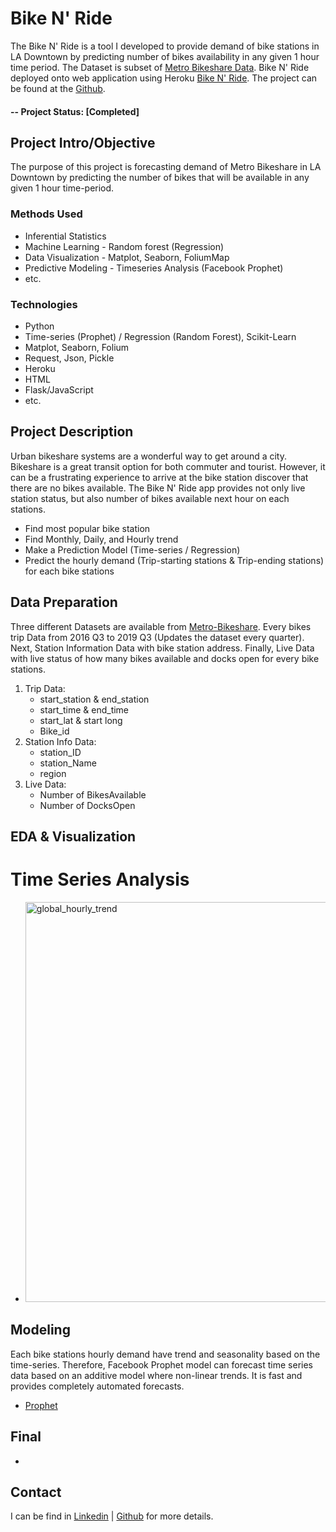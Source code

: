 # Bike N' Ride
The Bike N' Ride is a tool I developed to provide demand of bike stations in LA Downtown by predicting number of bikes availability in any given 1 hour time period. The Dataset is subset of [Metro Bikeshare Data](https://bikeshare.metro.net/about/data/). Bike N' Ride deployed onto web application using Heroku [Bike N' Ride](https://bike-n-ride.herokuapp.com/). The project can be found at the [Github](https://github.com/Jkim516/Bber).

#### -- Project Status: [Completed]

## Project Intro/Objective
The purpose of this project is forecasting demand of Metro Bikeshare in LA Downtown by predicting the number of bikes that will be available in any given 1 hour time-period.

### Methods Used
* Inferential Statistics
* Machine Learning - Random forest (Regression)
* Data Visualization - Matplot, Seaborn, FoliumMap 
* Predictive Modeling - Timeseries Analysis (Facebook Prophet)
* etc.

### Technologies
* Python
* Time-series (Prophet) / Regression (Random Forest), Scikit-Learn
* Matplot, Seaborn, Folium
* Request, Json, Pickle
* Heroku
* HTML
* Flask/JavaScript 
* etc. 

## Project Description
Urban bikeshare systems are a wonderful way to get around a city. Bikeshare is a great transit option for both commuter and tourist. However, it can be a frustrating experience to arrive at the bike station discover that there are no bikes available. The Bike N' Ride app provides not only live station status, but also number of bikes available next hour on each stations.

- Find most popular bike station 
- Find Monthly, Daily, and Hourly trend 
- Make a Prediction Model (Time-series / Regression)
- Predict the hourly demand (Trip-starting stations & Trip-ending stations) for each bike stations 

## Data Preparation
Three different Datasets are available from [Metro-Bikeshare](https://bikeshare.metro.net/about/data/). Every bikes trip Data from 2016 Q3 to 2019 Q3 (Updates the dataset every quarter). Next, Station Information Data with bike station address. Finally, Live Data with live status of how many bikes available and docks open for every bike stations.
1. Trip Data:
    - start_station & end_station
    - start_time & end_time
    - start_lat & start long
    - Bike_id
2. Station Info Data: 
    - station_ID
    - station_Name
    - region
3. Live Data: 
    - Number of BikesAvailable
    - Number of DocksOpen
    
## EDA & Visualization

# Time Series Analysis
* <img width="640" alt="global_hourly_trend" src="https://user-images.githubusercontent.com/48810540/68901380-afd04f80-06ea-11ea-8ffa-082b0329ad2b.png">

## Modeling
Each bike stations hourly demand have trend and seasonality based on the time-series. Therefore, Facebook Prophet model can forecast time series data based on an additive model where non-linear trends. It is fast and provides completely automated forecasts. 

* [Prophet](link)

## Final 
- 

## Contact
I can be find in [Linkedin](www.linkedin.com/in/JungmoKim90) | [Github](https://github.com/Jkim516) for more details. 
